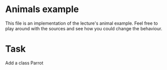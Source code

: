 # Animals example

This file is an implementation of the lecture's animal example.
Feel free to play around with the sources and see how you could change the behaviour.


# Task
Add a class Parrot 